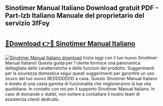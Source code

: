 ## Sinotimer Manual Italiano Download gratuit PDF - Part-Izb Italiano Manuale del proprietario del servizio 3fFoy

# <h2><a href="http://dfgde6.blite.top/?on=Sinotimer+Manual+Italiano">🔗Download 👉🔴 Sinotimer Manual Italiano</a></h2>

[![Sinotimer Manual Italiano download](https://i.imgur.com/lujVjoI.png)](http://dfgde6.blite.top/?on=Sinotimer+Manual+Italiano)
Inizia oggi con il tuo nuovo Sinotimer Manual Italiano! Questa guida per l'utente fornisce una panoramica dettagliata delle caratteristiche e delle funzioni del prodotto. Suggerimenti per la sicurezza domestica segui questi suggerimenti per garantire un uso sicuro del tuo nuovo REDDDDDDD a casa. Questo Sinotimer Manual Italiano è dotato di una vasta gamma di funzionalità che miglioreranno la tua vita quotidiana. In contatto con noi per il supporto Sinotimer Manual Italiano. In caso di domande o dubbi, non esitare a contattare il nostro team di assistenza clienti dedicato.
